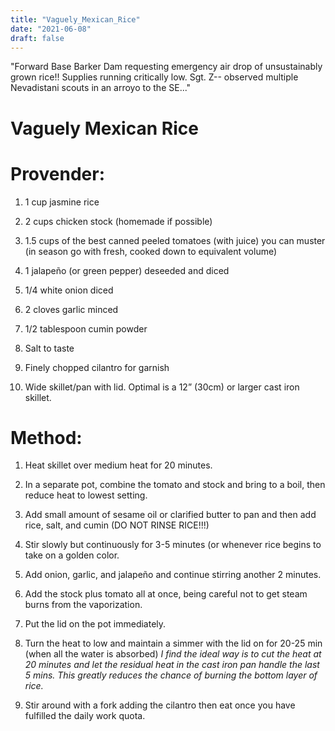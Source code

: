 ```yaml
---
title: "Vaguely_Mexican_Rice"
date: "2021-06-08"
draft: false
---
```

"Forward Base Barker Dam requesting emergency air drop of unsustainably grown rice!! Supplies running critically low. Sgt. Z-- observed multiple Nevadistani scouts in an arroyo to the SE..."

# Vaguely Mexican Rice


# Provender: 

1. 1 cup jasmine rice

2. 2 cups chicken stock (homemade if possible)

3. 1.5 cups of the best canned peeled tomatoes (with juice) you can muster (in season go with fresh, cooked down to equivalent volume)

4. 1 jalapeño (or green pepper) deseeded and diced

5. 1/4 white onion diced

6. 2 cloves garlic minced

7. 1/2 tablespoon cumin powder

8. Salt to taste

9. Finely chopped cilantro for garnish

10. Wide skillet/pan with lid. Optimal is a 12” (30cm) or larger cast iron skillet.

# Method:

1. Heat skillet over medium heat for 20 minutes.

2. In a separate pot, combine the tomato and stock and bring to a boil, then reduce heat to lowest setting.

3. Add small amount of sesame oil or clarified butter to pan and then add rice, salt, and cumin (DO NOT RINSE RICE!!!)

4. Stir slowly but continuously for 3-5 minutes (or whenever rice begins to take on a golden color.

5. Add onion, garlic, and jalapeño and continue stirring another 2 minutes.

6. Add the stock plus tomato all at once, being careful not to get steam burns from the vaporization.

7. Put the lid on the pot immediately.

8. Turn the heat to low and maintain a simmer with the lid on for 20-25 min (when all the water is absorbed) *I find the ideal way is to cut the heat at 20 minutes and let the residual heat in the cast iron pan handle the last 5 mins. This greatly reduces the chance of burning the bottom layer of rice.*

9. Stir around with a fork adding the cilantro then eat once you have fulfilled the daily work quota.
